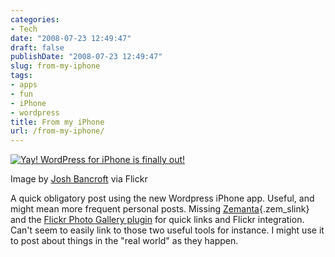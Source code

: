 ```yaml
---
categories:
- Tech
date: "2008-07-23 12:49:47"
draft: false
publishDate: "2008-07-23 12:49:47"
slug: from-my-iphone
tags:
- apps
- fun
- iPhone
- wordpress
title: From my iPhone
url: /from-my-iphone/
---
```

[![Yay! WordPress for iPhone is finally
out!](//farm4.static.flickr.com/3115/2692065738_706ab25e55_m.jpg)](http://www.flickr.com/photos/44124452748@N01/2692065738)

Image by [Josh
Bancroft](http://www.flickr.com/photos/44124452748@N01/2692065738) via
Flickr

A quick obligatory post using the new Wordpress iPhone app. Useful, and
might mean more frequent personal posts. Missing
[Zemanta](http://www.zemanta.com "Zemanta ltd."){.zem_slink} and the
[Flickr Photo Gallery
plugin](http://www.tantannoodles.com/toolkit/photo-album/) for quick
links and Flickr integration. Can't seem to easily link to those two
useful tools for instance. I might use it to post about things in the
"real world" as they happen.